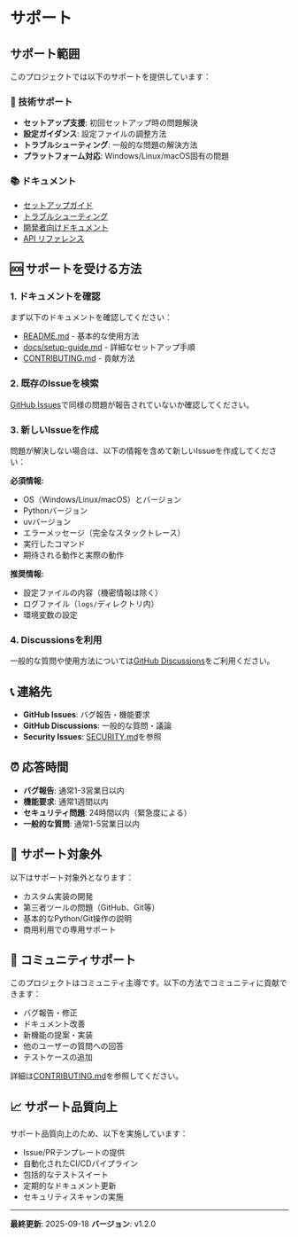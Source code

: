 # サポート

## サポート範囲

このプロジェクトでは以下のサポートを提供しています：

### 🔧 技術サポート

- **セットアップ支援**: 初回セットアップ時の問題解決
- **設定ガイダンス**: 設定ファイルの調整方法
- **トラブルシューティング**: 一般的な問題の解決方法
- **プラットフォーム対応**: Windows/Linux/macOS固有の問題

### 📚 ドキュメント

- [セットアップガイド](docs/setup-guide.md)
- [トラブルシューティング](docs/setup-guide.md#🔍-トラブルシューティング)
- [開発者向けドキュメント](docs/)
- [API リファレンス](htmlcov/index.html)

## 🆘 サポートを受ける方法

### 1. ドキュメントを確認

まず以下のドキュメントを確認してください：
- [README.md](README.md) - 基本的な使用方法
- [docs/setup-guide.md](docs/setup-guide.md) - 詳細なセットアップ手順
- [CONTRIBUTING.md](CONTRIBUTING.md) - 貢献方法

### 2. 既存のIssueを検索

[GitHub Issues](https://github.com/scottlz0310/Setup-Repository/issues)で同様の問題が報告されていないか確認してください。

### 3. 新しいIssueを作成

問題が解決しない場合は、以下の情報を含めて新しいIssueを作成してください：

**必須情報:**
- OS（Windows/Linux/macOS）とバージョン
- Pythonバージョン
- uvバージョン
- エラーメッセージ（完全なスタックトレース）
- 実行したコマンド
- 期待される動作と実際の動作

**推奨情報:**
- 設定ファイルの内容（機密情報は除く）
- ログファイル（`logs/`ディレクトリ内）
- 環境変数の設定

### 4. Discussionsを利用

一般的な質問や使用方法については[GitHub Discussions](https://github.com/scottlz0310/Setup-Repository/discussions)をご利用ください。

## 📞 連絡先

- **GitHub Issues**: バグ報告・機能要求
- **GitHub Discussions**: 一般的な質問・議論
- **Security Issues**: [SECURITY.md](SECURITY.md)を参照

## ⏰ 応答時間

- **バグ報告**: 通常1-3営業日以内
- **機能要求**: 通常1週間以内
- **セキュリティ問題**: 24時間以内（緊急度による）
- **一般的な質問**: 通常1-5営業日以内

## 🚫 サポート対象外

以下はサポート対象外となります：

- カスタム実装の開発
- 第三者ツールの問題（GitHub、Git等）
- 基本的なPython/Git操作の説明
- 商用利用での専用サポート

## 🤝 コミュニティサポート

このプロジェクトはコミュニティ主導です。以下の方法でコミュニティに貢献できます：

- バグ報告・修正
- ドキュメント改善
- 新機能の提案・実装
- 他のユーザーの質問への回答
- テストケースの追加

詳細は[CONTRIBUTING.md](CONTRIBUTING.md)を参照してください。

## 📈 サポート品質向上

サポート品質向上のため、以下を実施しています：

- Issue/PRテンプレートの提供
- 自動化されたCI/CDパイプライン
- 包括的なテストスイート
- 定期的なドキュメント更新
- セキュリティスキャンの実施

---

**最終更新**: 2025-09-18
**バージョン**: v1.2.0
